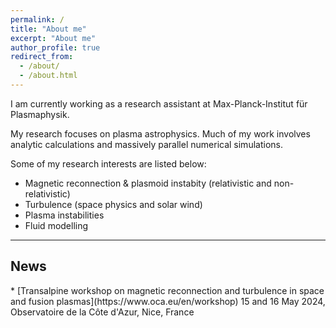 ```yaml
---
permalink: /
title: "About me"
excerpt: "About me"
author_profile: true
redirect_from: 
  - /about/
  - /about.html
---
```


I am currently working as a research assistant at Max-Planck-Institut für Plasmaphysik. 
<!--Prior to this position, I worked as a postdoctoral research assistant in the <a href="https://fluid.oca.eu/fr/fluid">Fluid and Plasma Research Group</a> at <a href="https://lagrange.oca.eu/fr/accueil-lagrange">Laboratoire Lagrange, under the joint supervision of Emanuele Tassi and <a href="https://www.oca.eu/fr/thierry-passot">Thierry Passot</a>. -->

My research focuses on plasma astrophysics. Much of my work involves analytic calculations and massively parallel numerical simulations. 

<!--My research work is concerned with the universal process of magnetic reconnection. This process is a complex mutli-scale phenomenon responsible for triggering powerful releases of magnetic energy in astrophysical plasmas, such as solar flares. More recently, the investigation of instabilities in reconnecting current sheets and the subsequent formation of secondary magnetic islands, known as plasmoids, has significantly contributed to our understanding of magnetic reconnection.-->

Some of my research interests are listed below:

- Magnetic reconnection & plasmoid instabity (relativistic and non-relativistic)
- Turbulence (space physics and solar wind)
- Plasma instabilities
- Fluid modelling

<p></p>
<p></p>

<hr>

<h2>News</h2>
* [Transalpine workshop on magnetic reconnection and turbulence in space and fusion plasmas](https://www.oca.eu/en/workshop) 15 and 16 May 2024, Observatoire de la Côte d'Azur, Nice, France

<!--During my PhD, I focused on addressing various aspects of collisionless reconnection in two-dimensional systems. Specifically, I conducted simulations and mathematical modeling to explore the fundamental physics of this process. Additionally, I investigated the impact of an anisotropic equilibrium temperature distribution and a finite βe parameter on magnetic reconnection and the formation of plasmoids.-->

